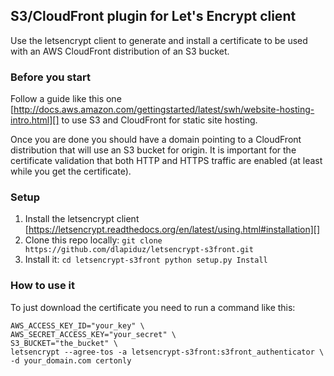 ## S3/CloudFront plugin for Let's Encrypt client

Use the letsencrypt client to generate and install a certificate to be used with
an AWS CloudFront distribution of an S3 bucket.

### Before you start

Follow a guide like this one [http://docs.aws.amazon.com/gettingstarted/latest/swh/website-hosting-intro.html][]
to use S3 and CloudFront for static site hosting.

Once you are done you should have a domain pointing to a CloudFront distribution
that will use an S3 bucket for origin. It is important for the certificate
validation that both HTTP and HTTPS traffic are enabled (at least while you get
  the certificate).

### Setup

1. Install the letsencrypt client [https://letsencrypt.readthedocs.org/en/latest/using.html#installation][]
1. Clone this repo locally: `git clone https://github.com/dlapiduz/letsencrypt-s3front.git`
1. Install it:
        ```
        cd letsencrypt-s3front
        python setup.py Install
        ```

### How to use it

To just download the certificate you need to run a command like this:
```
AWS_ACCESS_KEY_ID="your_key" \
AWS_SECRET_ACCESS_KEY="your_secret" \
S3_BUCKET="the_bucket" \
letsencrypt --agree-tos -a letsencrypt-s3front:s3front_authenticator \
-d your_domain.com certonly
